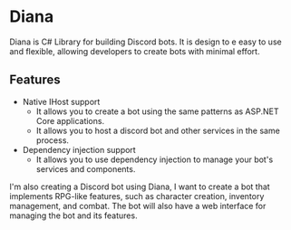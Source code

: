 # Diana

Diana is C# Library for building Discord bots. It is design to e easy to use and flexible, allowing developers to create bots with minimal effort.

## Features

- Native IHost support
	- It allows you to create a bot using the same patterns as ASP.NET Core applications.
	- It allows you to host a discord bot and other services in the same process.
- Dependency injection support
	- It allows you to use dependency injection to manage your bot's services and components.

I'm also creating a Discord bot using Diana, I want to create a bot that implements RPG-like features, such as character creation, inventory management, and combat.
The bot will also have a web interface for managing the bot and its features.